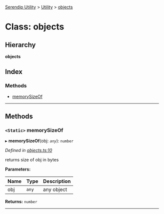 [Serendip Utility](../README.md) > [Utility](../modules/utility.md) > [objects](../classes/utility.objects.md)

# Class: objects

## Hierarchy

**objects**

## Index

### Methods

* [memorySizeOf](utility.objects.md#memorysizeof)

---

## Methods

<a id="memorysizeof"></a>

### `<Static>` memorySizeOf

▸ **memorySizeOf**(obj: *`any`*): `number`

*Defined in [objects.ts:10](https://github.com/m-esm/serendip-utility/blob/bc9ae69/src/objects.ts#L10)*

returns size of obj in bytes

**Parameters:**

| Name | Type | Description |
| ------ | ------ | ------ |
| obj | `any` |  any object |

**Returns:** `number`

___

